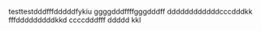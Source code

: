 testtestdddfffdddddfykiu
ggggdddffffgggdddff
ddddddddddddcccdddkk
fffdddddddddkkd
ccccdddfff
ddddd
kkl
